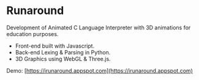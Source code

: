 # Runaround
Development of Animated C Language Interpreter with 3D animations for education purposes.

- Front-end built with Javascript.
- Back-end Lexing & Parsing in Python.
- 3D Graphics using WebGL & Three.js.

Demo: [https://irunaround.appspot.com](https://irunaround.appspot.com)
